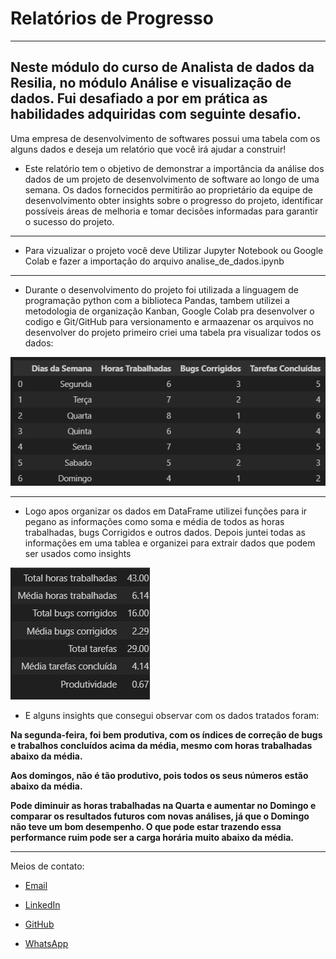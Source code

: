 

#  Relatórios de Progresso
---

 ## Neste módulo do curso de Analista de dados da Resilia, no  módulo Análise e visualização de dados. Fui desafiado a por em prática as habilidades adquiridas com seguinte desafio.

 Uma empresa de desenvolvimento de softwares possui uma tabela com os alguns dados e deseja um relatório  que você irá ajudar a construir!

- Este relatório tem o objetivo de demonstrar a importância da análise dos dados de um
projeto de desenvolvimento de software ao longo de uma semana. Os dados fornecidos
permitirão ao proprietário da equipe de desenvolvimento obter insights sobre o progresso
do projeto, identificar possíveis áreas de melhoria e tomar decisões informadas para
garantir o sucesso do projeto.
---
- Para vizualizar o projeto você deve Utilizar Jupyter Notebook ou  Google Colab e fazer a importação do arquivo analise_de_dados.ipynb
--- 
- Durante o desenvolvimento do projeto foi utilizada a linguagem de programação python com a biblioteca Pandas,
tambem utilizei a metodologia de organização Kanban, Google Colab pra desenvolver o codigo e Git/GitHub para versionamento e armaazenar os arquivos
no desenvolver do projeto primeiro criei uma tabela pra visualizar todos os dados:

 ![DataFrame com os dados organizados](./imagens/_tabela_dados_.png)

---
- Logo apos organizar os dados em DataFrame utilizei funções para ir pegano as informações como soma e média de todos as horas trabalhadas, bugs Corrigidos e outros dados. 
Depois juntei todas as informações em uma tablea e organizei para extrair dados que podem ser usados como insights 

![ DataFrame com os dados obtidos para insights](./imagens/tabela_insigths.png)

- E alguns insights que consegui observar com os dados tratados foram:

**Na segunda-feira, foi bem produtiva, com os índices de correção de bugs e trabalhos concluídos acima da média, mesmo com horas trabalhadas abaixo da média.**

**Aos domingos, não é tão produtivo, pois todos os seus números estão abaixo da média.**


**Pode diminuir as horas trabalhadas na Quarta e aumentar no Domingo e comparar os resultados futuros com novas análises, já que o Domingo não teve um bom desempenho. O que pode estar trazendo essa performance ruim pode ser a carga horária muito abaixo da média.**

---

Meios de contato:

- [Email](ra-fa0605@hotmail.com)


- [LinkedIn](https://www.linkedin.com/in/rafael-antonio-759a04241/)         

- [GitHub](https://github.com/seu_usuario_do_github)

- [WhatsApp](https://api.whatsapp.com/send?phone=5521982493342)










